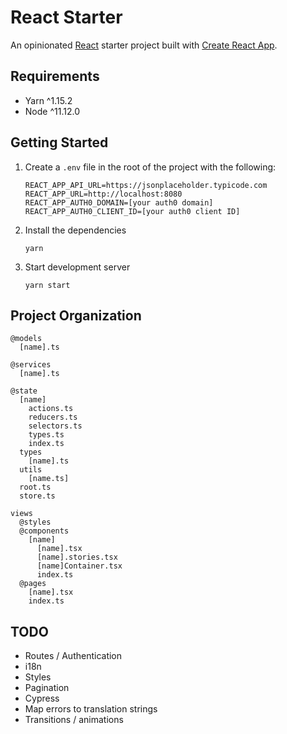# React Starter

An opinionated [React](https://github.com/facebook/react) starter project built with [Create React App](https://github.com/facebook/create-react-app).

## Requirements

- Yarn ^1.15.2
- Node ^11.12.0

## Getting Started

1.  Create a `.env` file in the root of the project with the following:

        REACT_APP_API_URL=https://jsonplaceholder.typicode.com
        REACT_APP_URL=http://localhost:8080
        REACT_APP_AUTH0_DOMAIN=[your auth0 domain]
        REACT_APP_AUTH0_CLIENT_ID=[your auth0 client ID]

2.  Install the dependencies

        yarn

3.  Start development server

        yarn start

## Project Organization

```
@models
  [name].ts

@services
  [name].ts

@state
  [name]
    actions.ts
    reducers.ts
    selectors.ts
    types.ts
    index.ts
  types
    [name].ts
  utils
    [name.ts]
  root.ts
  store.ts

views
  @styles
  @components
    [name]
      [name].tsx
      [name].stories.tsx
      [name]Container.tsx
      index.ts
  @pages
    [name].tsx
    index.ts
```

## TODO
* Routes / Authentication
* i18n
* Styles
* Pagination
* Cypress
* Map errors to translation strings
* Transitions / animations
